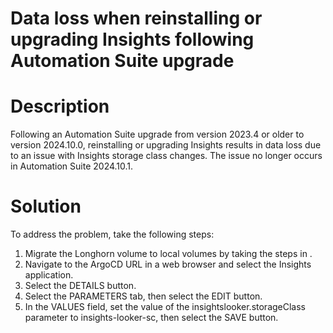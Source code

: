 ﻿# Data loss when reinstalling or upgrading Insights following Automation Suite upgrade

# Description

Following an Automation Suite upgrade from version 2023.4 or older to version 2024.10.0, reinstalling or upgrading Insights results in data loss due to an issue with Insights storage class changes. The issue no longer occurs in Automation Suite 2024.10.1.

# Solution

To address the problem, take the following steps:

1. Migrate the Longhorn volume to local volumes by taking the steps in .
2. Navigate to the ArgoCD URL in a web browser and select the Insights application.
3. Select the DETAILS button.
4. Select the PARAMETERS tab, then select the EDIT button.
5. In the VALUES field, set the value of the insightslooker.storageClass parameter to insights-looker-sc, then select the SAVE button.
